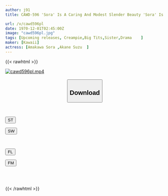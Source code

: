 ```yaml
---
author: j91
title: CAWD-596 'Sora' Is A Caring And Modest Slender Beauty 'Sora' Is Fearless And Full Of Energy And Has Big Breasts 'Suzu' Reunited For The First Time In 3 Years, Beautiful Sisters (childhood Friends) With Completely Opposite Personalities And Looks Press On Her At The Same Time, Leading To Jealousy, Conflict, Depression And Inferiority Complex ...Tokyo Days That The Three Of Us Devoured Without Holding Back With Mixed Emotions Sora Amakawa And Suzu Aiho

url: /v/cawd596pl
date: 1970-12-01T02:45:00Z
image: "cawd596pl.jpg"
tags: [Upcoming releases, Creampie,Big Tits,Sister,Drama	]
maker: [Kawaii]
actress: [Amakawa Sora ,Akane Suzu  ]
---
```



{{< rawhtml >}}

<div class="video" data-videoid="pending_link.html">
    <a href="javascript:;">
        <img src="/v/cawd596pl/cawd596pl.jpg" width="WIDTH" height="HEIGHT" alt="cawd596pl.mp4" loading="lazy">
    </a>
</div>

<script type="text/javascript" src="https://j91.asia/asset/on-demand-pend.js"></script>

<br>
  <link rel="stylesheet" href="https://j91.asia/asset/bs5.css">
  
  <center>
  <button class="btn btn-primary" type="button" data-bs-toggle="collapse" data-bs-target=".multi-collapse" aria-expanded="false" aria-controls="multiCollapseExample1 multiCollapseExample2"><h2>Download</h2></button></center>
</p>
<div class="row">
  <div class="col">
    <div class="collapse multi-collapse" id="multiCollapseExample1">
      <div class="card card-body">
	      	      <br>
<div class="buttons">  
<p><a href="https://j91.asia/pending_link.html" target="_blank"><button class="btn-hover color-3"><i class="fa fa-download"></i> ST</button></a></p>
<p><a href="https://j91.asia/pending_link.html" target="_blank"><button class="btn-hover color-2"><i class="fa fa-download"></i> SW</button></a></p></div>
    </div>
  </div>
</div>
  <div class="col">
    <div class="collapse multi-collapse" id="multiCollapseExample2">
      <div class="card card-body">
	      <br>
<div class="buttons">
<p><a href="https://j91.asia/pending_link.html" target="_blank"><button class="btn-hover color-9"><i class="fa fa-download"></i> FL</button></a></p>
<p><a href="https://j91.asia/pending_link.html" target="_blank"><button class="btn-hover color-8"><i class="fa fa-download"></i> FM</button></a></p></div>
<br><br>
      </div>
    </div>
  </div>
</div>

{{< /rawhtml >}}